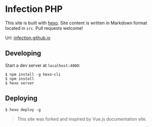 # Infection PHP

This site is built with [hexo](http://hexo.io/). Site content is written in Markdown format located in `src`. Pull requests welcome!

Url: [infection.github.io](https://infection.github.io/)

## Developing

Start a dev server at `localhost:4000`:

```
$ npm install -g hexo-cli
$ npm install
$ hexo server
```

## Deploying

```
$ hexo deploy -g
```

> This site was forked and inspired by Vue.js documentation site.